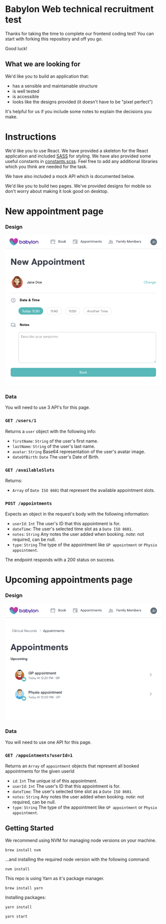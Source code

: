 # Babylon Web technical recruitment test

Thanks for taking the time to complete our frontend coding test! You can start with forking this repository and off you go.

Good luck!

## What we are looking for

We'd like you to build an application that:
- has a sensible and maintainable structure
- is well tested
- is accessible
- looks like the designs provided (it doesn't have to be "pixel perfect")

It's helpful for us if you include some notes to explain the decisions you make.

# Instructions

We'd like you to use React. We have provided a skeleton for the React application and included [SASS](http://sass-lang.com/) for styling. We have also provided some useful constants in [constants.scss](./src/constants.scss). Feel free to add any additional libraries which you think are needed for the task.

We have also included a mock API which is documented below.

We'd like you to build two pages. We've provided designs for mobile so don't worry about making it look good on desktop.

# New appointment page

### Design
![New Appointment Design](./design/new-appointment.png)

### Data

You will need to use 3 API's for this page.

### `GET /users/1`

Returns a `user` object with the following info:

* `firstName`: `String` of the user's first name.
* `lastName`: `String` of the user's last name.
* `avatar`: `String` Base64 representation of the user's avatar image.
* `dateOfBirth`: `Date` The user's Date of Birth.

### `GET /availableSlots`

Returns:

* `Array` of `Date ISO 8601` that represent the available appointment slots.

### `POST /appointments`

Expects an object in the request's body with the following information:

* `userId`: `Int` The user's ID that this appointment is for.
* `dateTime`: The user's selected time slot as a `Date ISO 8601`.
* `notes`: `String` Any notes the user added when booking. _note_: not required, can be null.
* `type`: `String` The type of the appointment like `GP appointment` or `Physio appointment`.

The endpoint responds with a 200 status on success.

# Upcoming appointments page

### Design
![All Appointments](./design/appointments.png)

### Data

You will need to use one API for this page.

### `GET /appointments?userId=1`

Returns an `Array` of `appointment` objects that represent all booked appointments for the given userId

* `id`: `Int` The unique id of this appointment.
* `userId`: `Int` The user's ID that this appointment is for.
* `dateTime`: The user's selected time slot as a `Date ISO 8601`.
* `notes`: `String` Any notes the user added when booking. _note_: not required, can be null.
* `type`: `String` The type of the appointment like `GP appointment` or `Physio appointment`.

## Getting Started

We recommend using NVM for managing node versions on your machine.

```
brew install nvm
```

...and installing the required node version with the following command:

```
nvm install
```

This repo is using Yarn as it's package manager.

```
brew install yarn
```

Installing packages:

```
yarn install
```

```
yarn start
```
